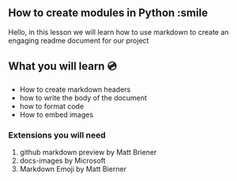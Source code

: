 ## How to create modules in Python :smile

Hello, in this lesson we will learn how to use markdown to create an engaging readme document for our project

## What you will learn :cd:

- How to create markdown headers
- how to write the body of the document
- how to format code
- How to embed images

### Extensions you will need

1. github markdown preview by Matt Briener
2. docs-images by Microsoft
3. Markdown Emoji by Matt Bierner


